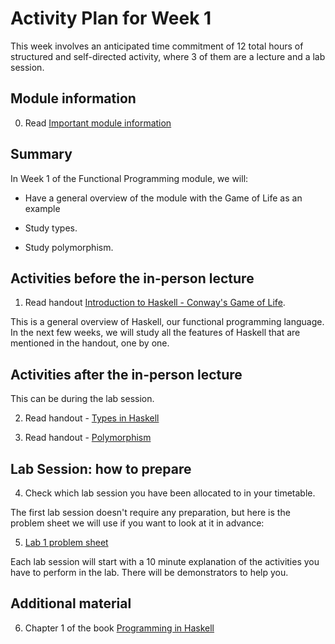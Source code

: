# Activity Plan for Week 1

This week involves an anticipated time commitment of 12 total hours of structured and self-directed activity, where 3 of them are a lecture and a lab session.

## Module information

 0. Read [Important module information](https://git.cs.bham.ac.uk/fp/fp-learning-2023/-/blob/main/README.md)

## Summary

In Week 1 of the Functional Programming module, we will:

 * Have a general overview of the module with the Game of Life as an example

 * Study types.

 * Study polymorphism.

## Activities **before** the in-person lecture

 1. Read handout [Introduction to Haskell - Conway's Game of Life](../LectureNotes/Sections/Life.md).

This is a general overview of Haskell, our functional programming language. In the next few weeks, we will study all the features of Haskell that are mentioned in the handout, one by one.

## Activities **after** the in-person lecture

This can be during the lab session.

 2. Read handout - [Types in Haskell](../LectureNotes/Sections/types.md)

 3. Read handout - [Polymorphism](../LectureNotes/Sections/polymorphism.md)

## Lab Session: how to prepare

 4. Check which lab session you have been allocated to in your timetable.

The first lab session doesn't require any preparation, but here is the problem sheet we will use if you want to look at it in advance:

 5. [Lab 1 problem sheet](../ProblemSheets/ProblemSheet-Week1.md)

Each lab session will start with a 10 minute explanation of the activities you have to perform in the lab. There will be demonstrators to help you.

## Additional material

 6. Chapter 1 of the book [Programming in Haskell](https://bham.rl.talis.com/link?url=https%3A%2F%2Fwww.cambridge.org%2Fhighereducation%2Fbooks%2Fprogramming-in-haskell%2F8FED82E807EF12D390DE0D16FDE217E4%23contents&sig=2a624bac8cc1623f3e311b0fa1c2f1c586cd6b257065ab469d51412294038c39)

